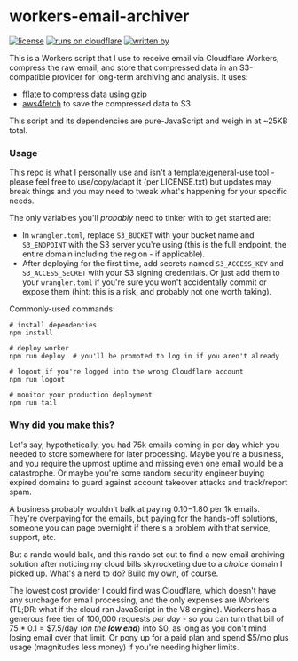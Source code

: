# workers-email-archiver

[![license](https://img.shields.io/github/license/tweedge/workers-email-archiver)](https://github.com/tweedge/workers-email-archiver)
[![runs on cloudflare](https://img.shields.io/badge/runs%20on-cloudflare-orange.svg)](https://developers.cloudflare.com/email-routing/email-workers/)
[![written by](https://img.shields.io/badge/written%20by-some%20nerd-red.svg)](https://chris.partridge.tech)

This is a Workers script that I use to receive email via Cloudflare Workers, compress the raw email, and store that compressed data in an S3-compatible provider for long-term archiving and analysis. It uses:

* [fflate](https://github.com/101arrowz/fflate) to compress data using gzip
* [aws4fetch](https://github.com/mhart/aws4fetch) to save the compressed data to S3

This script and its dependencies are pure-JavaScript and weigh in at ~25KB total.

### Usage

This repo is what I personally use and isn't a template/general-use tool - please feel free to use/copy/adapt it (per LICENSE.txt) but updates may break things and you may need to tweak what's happening for your specific needs.

The only variables you'll *probably* need to tinker with to get started are:

* In `wrangler.toml`, replace `S3_BUCKET` with your bucket name and `S3_ENDPOINT` with the S3 server you're using (this is the full endpoint, the entire domain including the region - if applicable).
* After deploying for the first time, add secrets named `S3_ACCESS_KEY` and `S3_ACCESS_SECRET` with your S3 signing credentials. Or just add them to your `wrangler.toml` if you're sure you won't accidentally commit or expose them (hint: this is a risk, and probably not one worth taking).

Commonly-used commands:

```
# install dependencies
npm install

# deploy worker
npm run deploy  # you'll be prompted to log in if you aren't already

# logout if you're logged into the wrong Cloudflare account
npm run logout

# monitor your production deployment
npm run tail
```

### Why did you make this?

Let's say, hypothetically, you had 75k emails coming in per day which you needed to store somewhere for later processing. Maybe you're a business, and you require the upmost uptime and missing even one email would be a catastrophe. Or maybe you're some random security engineer buying expired domains to guard against account takeover attacks and track/report spam.

A business probably wouldn't balk at paying $0.10-$1.80 per 1k emails. They're overpaying for the emails, but paying for the hands-off solutions, someone you can page overnight if there's a problem with that service, support, etc.

But a rando would balk, and this rando set out to find a new email archiving solution after noticing my cloud bills skyrocketing due to a *choice* domain I picked up. What's a nerd to do? Build my own, of course.

The lowest cost provider I could find was Cloudflare, which doesn't have any surchage for email processing, and the only expenses are Workers (TL;DR: what if the cloud ran JavaScript in the V8 engine). Workers has a generous free tier of 100,000 requests *per day* - so you can turn that bill of 75 * 0.1 = $7.5/day (*on the **low end***) into $0, as long as you don't mind losing email over that limit. Or pony up for a paid plan and spend $5/mo plus usage (magnitudes less money) if you're needing higher limits.
